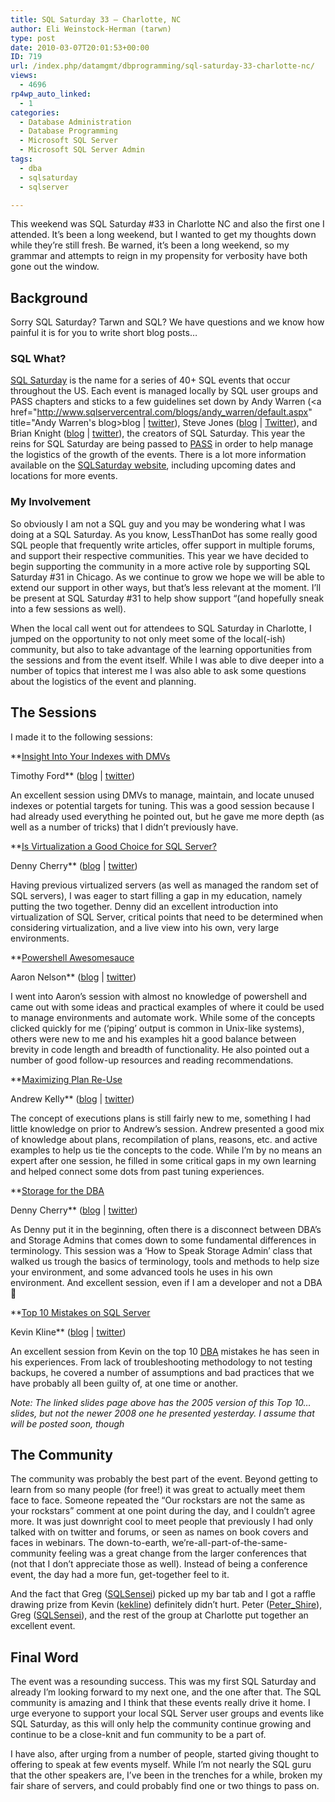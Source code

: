 ```yaml
---
title: SQL Saturday 33 – Charlotte, NC
author: Eli Weinstock-Herman (tarwn)
type: post
date: 2010-03-07T20:01:53+00:00
ID: 719
url: /index.php/datamgmt/dbprogramming/sql-saturday-33-charlotte-nc/
views:
  - 4696
rp4wp_auto_linked:
  - 1
categories:
  - Database Administration
  - Database Programming
  - Microsoft SQL Server
  - Microsoft SQL Server Admin
tags:
  - dba
  - sqlsaturday
  - sqlserver

---
```

This weekend was SQL Saturday #33 in Charlotte NC and also the first one I attended. It&#8217;s been a long weekend, but I wanted to get my thoughts down while they&#8217;re still fresh. Be warned, it&#8217;s been a long weekend, so my grammar and attempts to reign in my propensity for verbosity have both gone out the window.

## Background

Sorry SQL Saturday? Tarwn and SQL? We have questions and we know how painful it is for you to write short blog posts&#8230;

### SQL What?

[SQL Saturday][1] is the name for a series of 40+ SQL events that occur throughout the US. Each event is managed locally by SQL user groups and PASS chapters and sticks to a few guidelines set down by Andy Warren (<a href="http://www.sqlservercentral.com/blogs/andy_warren/default.aspx" title="Andy Warren's blog>blog</a> | [twitter][2]), Steve Jones ([blog][3] | [Twitter][4]), and Brian Knight ([blog][5] | [twitter][6]), the creators of SQL Saturday. This year the reins for SQL Saturday are being passed to [PASS][7] in order to help manage the logistics of the growth of the events. There is a lot more information available on the [SQLSaturday website][8], including upcoming dates and locations for more events.

### My Involvement

So obviously I am not a SQL guy and you may be wondering what I was doing at a SQL Saturday. As you know, LessThanDot has some really good SQL people that frequently write articles, offer support in multiple forums, and support their respective communities. This year we have decided to begin supporting the community in a more active role by supporting SQL Saturday #31 in Chicago. As we continue to grow we hope we will be able to extend our support in other ways, but that&#8217;s less relevant at the moment. I&#8217;ll be present at SQL Saturday #31 to help show support &#8220;(and hopefully sneak into a few sessions as well).

When the local call went out for attendees to SQL Saturday in Charlotte, I jumped on the opportunity to not only meet some of the local(-ish) community, but also to take advantage of the learning opportunities from the sessions and from the event itself. While I was able to dive deeper into a number of topics that interest me I was also able to ask some questions about the logistics of the event and planning. 

## The Sessions

I made it to the following sessions:

**<u>[Insight Into Your Indexes with DMVs][9]</u>
  
Timothy Ford** ([blog][10] | [twitter][11])
  
An excellent session using DMVs to manage, maintain, and locate unused indexes or potential targets for tuning. This was a good session because I had already used everything he pointed out, but he gave me more depth (as well as a number of tricks) that I didn&#8217;t previously have.

**<u>Is Virtualization a Good Choice for SQL Server?</u>
  
Denny Cherry** ([blog][12] | [twitter][13])
  
Having previous virtualized servers (as well as managed the random set of SQL servers), I was eager to start filling a gap in my education, namely putting the two together. Denny did an excellent introduction into virtualization of SQL Server, critical points that need to be determined when considering virtualization, and a live view into his own, very large environments. 

**<u>Powershell Awesomesauce</u>
  
Aaron Nelson** ([blog][14] | [twitter][15])
  
I went into Aaron&#8217;s session with almost no knowledge of powershell and came out with some ideas and practical examples of where it could be used to manage environments and automate work. While some of the concepts clicked quickly for me (&#8216;piping&#8217; output is common in Unix-like systems), others were new to me and his examples hit a good balance between brevity in code length and breadth of functionality. He also pointed out a number of good follow-up resources and reading recommendations.

**<u>Maximizing Plan Re-Use</u>
  
Andrew Kelly** ([blog][16] | [twitter][17])
  
The concept of executions plans is still fairly new to me, something I had little knowledge on prior to Andrew&#8217;s session. Andrew presented a good mix of knowledge about plans, recompilation of plans, reasons, etc. and active examples to help us tie the concepts to the code. While I&#8217;m by no means an expert after one session, he filled in some critical gaps in my own learning and helped connect some dots from past tuning experiences.

**<u>Storage for the DBA</u>
  
Denny Cherry** ([blog][12] | [twitter][13])
  
As Denny put it in the beginning, often there is a disconnect between DBA&#8217;s and Storage Admins that comes down to some fundamental differences in terminology. This session was a &#8216;How to Speak Storage Admin&#8217; class that walked us trough the basics of terminology, tools and methods to help size your environment, and some advanced tools he uses in his own environment. And excellent session, even if I am a developer and not a DBA 🙂

**<u>[Top 10 Mistakes on SQL Server][18]</u>
  
Kevin Kline** ([blog][19] | [twitter][20])
  
An excellent session from Kevin on the top 10 <u>DBA</u> mistakes he has seen in his experiences. From lack of troubleshooting methodology to not testing backups, he covered a number of assumptions and bad practices that we have probably all been guilty of, at one time or another.
  
_Note: The linked slides page above has the 2005 version of this Top 10&#8230; slides, but not the newer 2008 one he presented yesterday. I assume that will be posted soon, though_

## The Community

The community was probably the best part of the event. Beyond getting to learn from so many people (for free!) it was great to actually meet them face to face. Someone repeated the &#8220;Our rockstars are not the same as your rockstars&#8221; comment at one point during the day, and I couldn&#8217;t agree more. It was just downright cool to meet people that previously I had only talked with on twitter and forums, or seen as names on book covers and faces in webinars. The down-to-earth, we&#8217;re-all-part-of-the-same-community feeling was a great change from the larger conferences that (not that I don&#8217;t appreciate those as well). Instead of being a conference event, the day had a more fun, get-together feel to it.

And the fact that Greg ([SQLSensei][21]) picked up my bar tab and I got a raffle drawing prize from Kevin (<a href="http://twitter.com/kekline" Title="kevin on Twitter (again)">kekline</a>) definitely didn&#8217;t hurt. Peter ([Peter_Shire][22]), Greg ([SQLSensei][21]), and the rest of the group at Charlotte put together an excellent event.

## Final Word

The event was a resounding success. This was my first SQL Saturday and already I&#8217;m looking forward to my next one, and the one after that. The SQL community is amazing and I think that these events really drive it home. I urge everyone to support your local SQL Server user groups and events like SQL Saturday, as this will only help the community continue growing and continue to be a close-knit and fun community to be a part of. 

I have also, after urging from a number of people, started giving thought to offering to speak at few events myself. While I&#8217;m not nearly the SQL guru that the other speakers are, I&#8217;ve been in the trenches for a while, broken my fair share of servers, and could probably find one or two things to pass on.

 [1]: http://sqlsaturday.com/about.aspx "More About SQL Saturday (Visit the Site)"
 [2]: http://twitter.com/SQLAndy "Andy Warren on Twitter"
 [3]: http://www.sqlservercentral.com/blogs/steve_jones/default.aspx "Steve Jones's blog"
 [4]: www.twitter.com/way0utwest "Steve Jones on Twitter"
 [5]: http://www.bidn.com/blogs/BrianKnight "Brian Knight's Blog"
 [6]: http://twitter.com/brianknight "Brian Knight on Twitter"
 [7]: http://www.sqlpass.org/ "Visit the  Professional Association for SQL Server website"
 [8]: http://sqlsaturday.com/ "Hit the website"
 [9]: http://thesqlagentman.com/presentationfiles/ "Click here for Presentation Files"
 [10]: http://thesqlagentman.com/ "Timothy Ford's blog"
 [11]: http://twitter.com/SQLAgentman "Timothy Ford on Twitter"
 [12]: http://itknowledgeexchange.techtarget.com/sql-server/ "Denny's blog"
 [13]: http://twitter.com/mrdenny "Denny Cherry on Twitter"
 [14]: http://sqlvariant.com/wordpress/ "Aaron Nelson's blog"
 [15]: http://twitter.com/SQLVariant "Aaron Nelson on Twitter"
 [16]: http://sqlblog.com/blogs/andrew_kelly/ "Andrew Kelly's blog"
 [17]: http://twitter.com/gunneyk "Andrew Kelly on twitter"
 [18]: http://kevinekline.com/slides/ "Kevin's Slides"
 [19]: http://kevinekline.com/ "Kevin Kline's blog"
 [20]: http://twitter.com/kekline "Kevin Kline on Twitter"
 [21]: http://twitter.com/sqlsensei "Greg on Twitter"
 [22]: http://twitter.com/peter_shire "Peter on twitter"